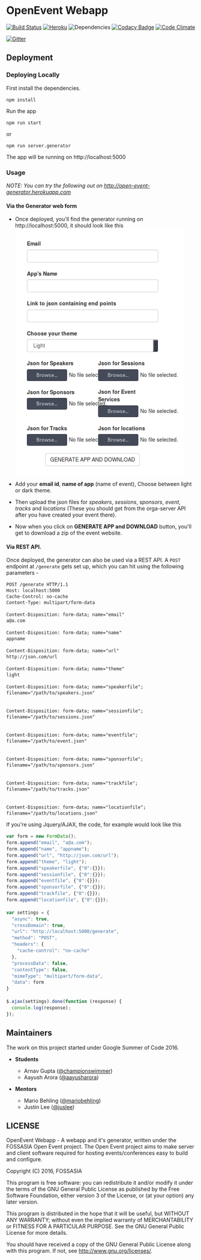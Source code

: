 # OpenEvent Webapp
[![Build Status](https://travis-ci.org/fossasia/open-event-webapp.svg?branch=master)](https://travis-ci.org/fossasia/open-event-webapp)
[![Heroku](https://heroku-badge.herokuapp.com/?app=open-event-generator)](http://open-event-generator.herokuapp.com)
![Dependencies](https://david-dm.org/fossasia/open-event-webapp.svg)
[![Codacy Badge](https://api.codacy.com/project/badge/Grade/c5b7e2ca3e4640c9b38e2f3274072583)](https://www.codacy.com/app/dev_19/open-event-webapp?utm_source=github.com&amp;utm_medium=referral&amp;utm_content=fossasia/open-event-webapp&amp;utm_campaign=Badge_Grade)
[![Code Climate](https://codeclimate.com/github/fossasia/open-event-webapp/badges/gpa.svg)](https://codeclimate.com/github/fossasia/open-event-webapp)

[![Gitter](https://badges.gitter.im/Join%20Chat.svg)](https://gitter.im/fossasia/open-event-webapp?utm_source=badge&utm_medium=badge&utm_campaign=pr-badge&utm_content=badge)

## Deployment

### Deploying Locally
First install the dependencies.

```shell
npm install
```

Run the app

```shell
npm run start
```
or
```shell
npm run server.generator
```

The app will be running on http://localhost:5000

### Usage

<i> NOTE: You can try the following out on http://open-event-generator.herokuapp.com </i>   

#### Via the Generator web form

 - Once deployed, you'll find the generator running on http://localhost:5000, it should look like this  
![Generator Screenshot](docs/generator_screenshot.png)

 - Add your **email id**, **name of app** (name of event),
Choose between light or dark theme.

 - Then upload the json files for *speakers*, *sessions*, *sponsors*, *event*, *tracks* and *locations* (These you should get from the orga-server API after you have created your event there).

 - Now when you click on **GENERATE APP and DOWNLOAD** button, you'll get to download a zip of the event website.

#### Via REST API.
Once deployed, the generator can also be used via a REST API.
A `POST` endpoint at `/generate` gets set up, which you can hit using the following parameters -

```http
POST /generate HTTP/1.1
Host: localhost:5000
Cache-Control: no-cache
Content-Type: multipart/form-data

Content-Disposition: form-data; name="email"
a@a.com

Content-Disposition: form-data; name="name"
appname

Content-Disposition: form-data; name="url"
http://json.com/url

Content-Disposition: form-data; name="theme"
light

Content-Disposition: form-data; name="speakerfile"; filename="/path/to/speakers.json"


Content-Disposition: form-data; name="sessionfile"; filename="/path/to/sessions.json"


Content-Disposition: form-data; name="eventfile"; filename="/path/to/event.json"


Content-Disposition: form-data; name="sponsorfile"; filename="/path/to/sponsors.json"


Content-Disposition: form-data; name="trackfile"; filename="/path/to/tracks.json"


Content-Disposition: form-data; name="locationfile"; filename="/path/to/locations.json"
```

If you're using Jquery/AJAX, the code, for example would look like this
```javascript
var form = new FormData();
form.append("email", "a@a.com");
form.append("name", "appname");
form.append("url", "http://json.com/url");
form.append("theme", "light");
form.append("speakerfile", {"0":{}});
form.append("sessionfile", {"0":{}});
form.append("eventfile", {"0":{}});
form.append("sponsorfile", {"0":{}});
form.append("trackfile", {"0":{}});
form.append("locationfile", {"0":{}});

var settings = {
  "async": true,
  "crossDomain": true,
  "url": "http://localhost:5000/generate",
  "method": "POST",
  "headers": {
    "cache-control": "no-cache"
  },
  "processData": false,
  "contentType": false,
  "mimeType": "multipart/form-data",
  "data": form
}

$.ajax(settings).done(function (response) {
  console.log(response);
});
```


## Maintainers
The work on this project started under Google Summer of Code 2016.

 - **Students**
    - Arnav Gupta ([@championswimmer](https://github.com/championswimmer))
    - Aayush Arora ([@aayusharora](https://github.com/aayusharora))

 - **Mentors**
    - Mario Behling ([@mariobehling](http://github.com/mariobehling))
    - Justin Lee ([@juslee](http://github.com/juslee))

## LICENSE
OpenEvent Webapp - A webapp and it's generator, written under the FOSSASIA Open Event project. The Open Event project aims to make server and client software required for hosting events/conferences easy to build and configure.

Copyright (C) 2016, FOSSASIA

This program is free software: you can redistribute it and/or modify
it under the terms of the GNU General Public License as published by
the Free Software Foundation, either version 3 of the License, or
(at your option) any later version.

This program is distributed in the hope that it will be useful,
but WITHOUT ANY WARRANTY; without even the implied warranty of
MERCHANTABILITY or FITNESS FOR A PARTICULAR PURPOSE.  See the
GNU General Public License for more details.

You should have received a copy of the GNU General Public License
along with this program.  If not, see <http://www.gnu.org/licenses/>.
